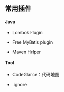 

## 常用插件

#### Java

- Lombok Plugin

- Free MyBatis plugin

- Maven Helper

#### Tool

- CodeGlance：代码地图

- .ignore
